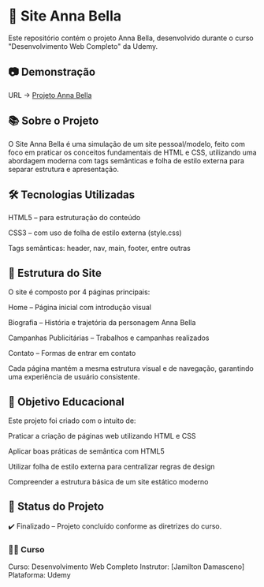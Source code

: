 # 🌟 Site Anna Bella
Este repositório contém o projeto Anna Bella, desenvolvido durante o curso "Desenvolvimento Web Completo" da Udemy.

## 📷 Demonstração
URL -> <a href="https://maicondante.github.io/Projeto_Anna_Bella/">Projeto Anna Bella</a>

## 📚 Sobre o Projeto
O Site Anna Bella é uma simulação de um site pessoal/modelo, feito com foco em praticar os conceitos fundamentais de HTML e CSS, utilizando uma abordagem moderna com tags semânticas e folha de estilo externa para separar estrutura e apresentação.

## 🛠️ Tecnologias Utilizadas
HTML5 – para estruturação do conteúdo

CSS3 – com uso de folha de estilo externa (style.css)

Tags semânticas: header, nav, main, footer, entre outras

## 🧱 Estrutura do Site
O site é composto por 4 páginas principais:

Home – Página inicial com introdução visual

Biografia – História e trajetória da personagem Anna Bella

Campanhas Publicitárias – Trabalhos e campanhas realizados

Contato – Formas de entrar em contato

Cada página mantém a mesma estrutura visual e de navegação, garantindo uma experiência de usuário consistente.

## 🎯 Objetivo Educacional
Este projeto foi criado com o intuito de:

Praticar a criação de páginas web utilizando HTML e CSS

Aplicar boas práticas de semântica com HTML5

Utilizar folha de estilo externa para centralizar regras de design

Compreender a estrutura básica de um site estático moderno

## 🚧 Status do Projeto
✔️ Finalizado – Projeto concluído conforme as diretrizes do curso.

### 👨‍🏫 Curso
Curso: Desenvolvimento Web Completo
Instrutor: [Jamilton Damasceno]
Plataforma: Udemy